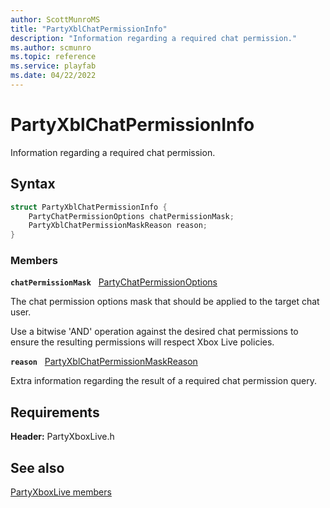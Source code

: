 ```yaml
---
author: ScottMunroMS
title: "PartyXblChatPermissionInfo"
description: "Information regarding a required chat permission."
ms.author: scmunro
ms.topic: reference
ms.service: playfab
ms.date: 04/22/2022
---
```


# PartyXblChatPermissionInfo  

Information regarding a required chat permission.  

## Syntax  
  
```cpp
struct PartyXblChatPermissionInfo {  
    PartyChatPermissionOptions chatPermissionMask;  
    PartyXblChatPermissionMaskReason reason;  
}  
```
  
### Members  
  
**`chatPermissionMask`** &nbsp; [PartyChatPermissionOptions](../../../networking/reference/enums/partychatpermissionoptions.md)  
  
The chat permission options mask that should be applied to the target chat user.
  
Use a bitwise 'AND' operation against the desired chat permissions to ensure the resulting permissions will respect Xbox Live policies.
  
**`reason`** &nbsp; [PartyXblChatPermissionMaskReason](../enums/partyxblchatpermissionmaskreason.md)  
  
Extra information regarding the result of a required chat permission query.
  
  
## Requirements  
  
**Header:** PartyXboxLive.h
  
## See also  
[PartyXboxLive members](../partyxboxlive_members.md)  

  
  

